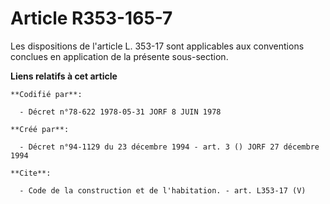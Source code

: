 # Article R353-165-7

Les dispositions de l'article L. 353-17 sont applicables aux conventions conclues en application de la présente sous-section.

**Liens relatifs à cet article**

	**Codifié par**:

	  - Décret n°78-622 1978-05-31 JORF 8 JUIN 1978

	**Créé par**:

	  - Décret n°94-1129 du 23 décembre 1994 - art. 3 () JORF 27 décembre 1994

	**Cite**:

	  - Code de la construction et de l'habitation. - art. L353-17 (V)
